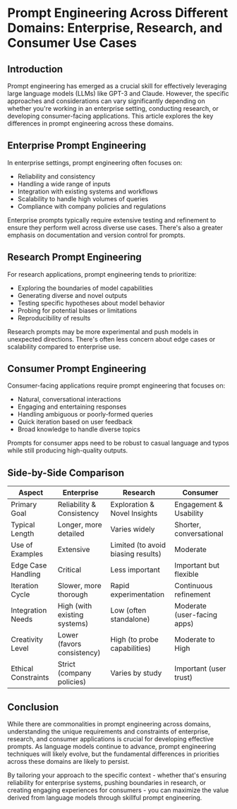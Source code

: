 # Prompt Engineering Across Different Domains: Enterprise, Research, and Consumer Use Cases

## Introduction

Prompt engineering has emerged as a crucial skill for effectively leveraging large language models (LLMs) like GPT-3 and Claude. However, the specific approaches and considerations can vary significantly depending on whether you're working in an enterprise setting, conducting research, or developing consumer-facing applications. This article explores the key differences in prompt engineering across these domains.

## Enterprise Prompt Engineering

In enterprise settings, prompt engineering often focuses on:

- Reliability and consistency
- Handling a wide range of inputs
- Integration with existing systems and workflows
- Scalability to handle high volumes of queries
- Compliance with company policies and regulations

Enterprise prompts typically require extensive testing and refinement to ensure they perform well across diverse use cases. There's also a greater emphasis on documentation and version control for prompts.

## Research Prompt Engineering 

For research applications, prompt engineering tends to prioritize:

- Exploring the boundaries of model capabilities
- Generating diverse and novel outputs
- Testing specific hypotheses about model behavior
- Probing for potential biases or limitations
- Reproducibility of results

Research prompts may be more experimental and push models in unexpected directions. There's often less concern about edge cases or scalability compared to enterprise use.

## Consumer Prompt Engineering

Consumer-facing applications require prompt engineering that focuses on:

- Natural, conversational interactions
- Engaging and entertaining responses 
- Handling ambiguous or poorly-formed queries
- Quick iteration based on user feedback
- Broad knowledge to handle diverse topics

Prompts for consumer apps need to be robust to casual language and typos while still producing high-quality outputs.

## Side-by-Side Comparison

| Aspect | Enterprise | Research | Consumer |
|--------|------------|----------|----------|
| Primary Goal | Reliability & Consistency | Exploration & Novel Insights | Engagement & Usability |
| Typical Length | Longer, more detailed | Varies widely | Shorter, conversational |
| Use of Examples | Extensive | Limited (to avoid biasing results) | Moderate |
| Edge Case Handling | Critical | Less important | Important but flexible |
| Iteration Cycle | Slower, more thorough | Rapid experimentation | Continuous refinement |
| Integration Needs | High (with existing systems) | Low (often standalone) | Moderate (user-facing apps) |
| Creativity Level | Lower (favors consistency) | High (to probe capabilities) | Moderate to High |
| Ethical Constraints | Strict (company policies) | Varies by study | Important (user trust) |

## Conclusion

While there are commonalities in prompt engineering across domains, understanding the unique requirements and constraints of enterprise, research, and consumer applications is crucial for developing effective prompts. As language models continue to advance, prompt engineering techniques will likely evolve, but the fundamental differences in priorities across these domains are likely to persist.

By tailoring your approach to the specific context - whether that's ensuring reliability for enterprise systems, pushing boundaries in research, or creating engaging experiences for consumers - you can maximize the value derived from language models through skillful prompt engineering.